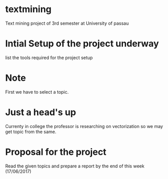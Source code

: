 # textmining
Text mining project of 3rd semester at University of passau

# Intial Setup of the project underway
list the tools required for the project setup

# Note
First we have to select a topic.

# Just a head's up
Currenty in college the professor is researching on vectorization so we may get topic from the same.

# Proposal for the project
Read the given topics and prepare a report by the end of this week (17/06/2017)



